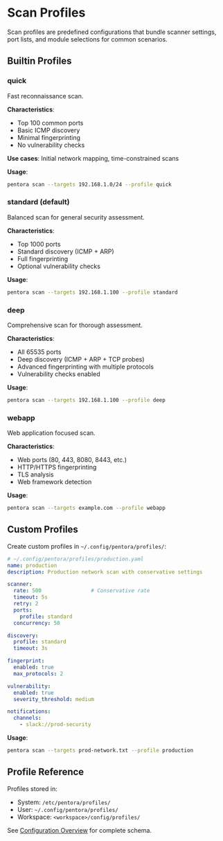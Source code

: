 # Scan Profiles

Scan profiles are predefined configurations that bundle scanner settings, port lists, and module selections for common scenarios.

## Builtin Profiles

### quick
Fast reconnaissance scan.

**Characteristics**:
- Top 100 common ports
- Basic ICMP discovery
- Minimal fingerprinting
- No vulnerability checks

**Use cases**: Initial network mapping, time-constrained scans

**Usage**:
```bash
pentora scan --targets 192.168.1.0/24 --profile quick
```

### standard (default)
Balanced scan for general security assessment.

**Characteristics**:
- Top 1000 ports
- Standard discovery (ICMP + ARP)
- Full fingerprinting
- Optional vulnerability checks

**Usage**:
```bash
pentora scan --targets 192.168.1.100 --profile standard
```

### deep
Comprehensive scan for thorough assessment.

**Characteristics**:
- All 65535 ports
- Deep discovery (ICMP + ARP + TCP probes)
- Advanced fingerprinting with multiple protocols
- Vulnerability checks enabled

**Usage**:
```bash
pentora scan --targets 192.168.1.100 --profile deep
```

### webapp
Web application focused scan.

**Characteristics**:
- Web ports (80, 443, 8080, 8443, etc.)
- HTTP/HTTPS fingerprinting
- TLS analysis
- Web framework detection

**Usage**:
```bash
pentora scan --targets example.com --profile webapp
```

## Custom Profiles

Create custom profiles in `~/.config/pentora/profiles/`:

```yaml
# ~/.config/pentora/profiles/production.yaml
name: production
description: Production network scan with conservative settings

scanner:
  rate: 500                # Conservative rate
  timeout: 5s
  retry: 2
  ports:
    profile: standard
  concurrency: 50

discovery:
  profile: standard
  timeout: 3s

fingerprint:
  enabled: true
  max_protocols: 2

vulnerability:
  enabled: true
  severity_threshold: medium

notifications:
  channels:
    - slack://prod-security
```

**Usage**:
```bash
pentora scan --targets prod-network.txt --profile production
```

## Profile Reference

Profiles stored in:
- System: `/etc/pentora/profiles/`
- User: `~/.config/pentora/profiles/`
- Workspace: `<workspace>/config/profiles/`

See [Configuration Overview](/docs/configuration/overview) for complete schema.
